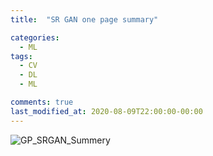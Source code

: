 ```yaml
---
title:  "SR GAN one page summary"

categories:
  - ML 
tags:
  - CV
  - DL
  - ML

comments: true
last_modified_at: 2020-08-09T22:00:00-00:00
---
```


![GP_SRGAN_Summery](https://user-images.githubusercontent.com/60743304/115096302-72b36100-9f5f-11eb-9041-600a61c17b82.jpeg)